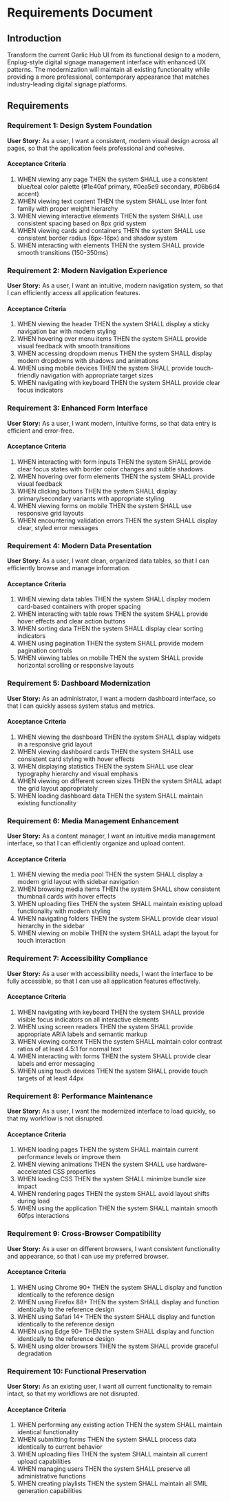 # Requirements Document

## Introduction

Transform the current Garlic Hub UI from its functional design to a modern, Enplug-style digital signage management interface with enhanced UX patterns. The modernization will maintain all existing functionality while providing a more professional, contemporary appearance that matches industry-leading digital signage platforms.

## Requirements

### Requirement 1: Design System Foundation

**User Story:** As a user, I want a consistent, modern visual design across all pages, so that the application feels professional and cohesive.

#### Acceptance Criteria

1. WHEN viewing any page THEN the system SHALL use a consistent blue/teal color palette (#1e40af primary, #0ea5e9 secondary, #06b6d4 accent)
2. WHEN viewing text content THEN the system SHALL use Inter font family with proper weight hierarchy
3. WHEN viewing interactive elements THEN the system SHALL use consistent spacing based on 8px grid system
4. WHEN viewing cards and containers THEN the system SHALL use consistent border radius (6px-16px) and shadow system
5. WHEN interacting with elements THEN the system SHALL provide smooth transitions (150-350ms)

### Requirement 2: Modern Navigation Experience

**User Story:** As a user, I want an intuitive, modern navigation system, so that I can efficiently access all application features.

#### Acceptance Criteria

1. WHEN viewing the header THEN the system SHALL display a sticky navigation bar with modern styling
2. WHEN hovering over menu items THEN the system SHALL provide visual feedback with smooth transitions
3. WHEN accessing dropdown menus THEN the system SHALL display modern dropdowns with shadows and animations
4. WHEN using mobile devices THEN the system SHALL provide touch-friendly navigation with appropriate target sizes
5. WHEN navigating with keyboard THEN the system SHALL provide clear focus indicators

### Requirement 3: Enhanced Form Interface

**User Story:** As a user, I want modern, intuitive forms, so that data entry is efficient and error-free.

#### Acceptance Criteria

1. WHEN interacting with form inputs THEN the system SHALL provide clear focus states with border color changes and subtle shadows
2. WHEN hovering over form elements THEN the system SHALL provide visual feedback
3. WHEN clicking buttons THEN the system SHALL display primary/secondary variants with appropriate styling
4. WHEN viewing forms on mobile THEN the system SHALL use responsive grid layouts
5. WHEN encountering validation errors THEN the system SHALL display clear, styled error messages

### Requirement 4: Modern Data Presentation

**User Story:** As a user, I want clean, organized data tables, so that I can efficiently browse and manage information.

#### Acceptance Criteria

1. WHEN viewing data tables THEN the system SHALL display modern card-based containers with proper spacing
2. WHEN interacting with table rows THEN the system SHALL provide hover effects and clear action buttons
3. WHEN sorting data THEN the system SHALL display clear sorting indicators
4. WHEN using pagination THEN the system SHALL provide modern pagination controls
5. WHEN viewing tables on mobile THEN the system SHALL provide horizontal scrolling or responsive layouts

### Requirement 5: Dashboard Modernization

**User Story:** As an administrator, I want a modern dashboard interface, so that I can quickly assess system status and metrics.

#### Acceptance Criteria

1. WHEN viewing the dashboard THEN the system SHALL display widgets in a responsive grid layout
2. WHEN viewing dashboard cards THEN the system SHALL use consistent card styling with hover effects
3. WHEN displaying statistics THEN the system SHALL use clear typography hierarchy and visual emphasis
4. WHEN viewing on different screen sizes THEN the system SHALL adapt the grid layout appropriately
5. WHEN loading dashboard data THEN the system SHALL maintain existing functionality

### Requirement 6: Media Management Enhancement

**User Story:** As a content manager, I want an intuitive media management interface, so that I can efficiently organize and upload content.

#### Acceptance Criteria

1. WHEN viewing the media pool THEN the system SHALL display a modern grid layout with sidebar navigation
2. WHEN browsing media items THEN the system SHALL show consistent thumbnail cards with hover effects
3. WHEN uploading files THEN the system SHALL maintain existing upload functionality with modern styling
4. WHEN navigating folders THEN the system SHALL provide clear visual hierarchy in the sidebar
5. WHEN viewing on mobile THEN the system SHALL adapt the layout for touch interaction

### Requirement 7: Accessibility Compliance

**User Story:** As a user with accessibility needs, I want the interface to be fully accessible, so that I can use all application features effectively.

#### Acceptance Criteria

1. WHEN navigating with keyboard THEN the system SHALL provide visible focus indicators on all interactive elements
2. WHEN using screen readers THEN the system SHALL provide appropriate ARIA labels and semantic markup
3. WHEN viewing content THEN the system SHALL maintain color contrast ratios of at least 4.5:1 for normal text
4. WHEN interacting with forms THEN the system SHALL provide clear labels and error messaging
5. WHEN using touch devices THEN the system SHALL provide touch targets of at least 44px

### Requirement 8: Performance Maintenance

**User Story:** As a user, I want the modernized interface to load quickly, so that my workflow is not disrupted.

#### Acceptance Criteria

1. WHEN loading pages THEN the system SHALL maintain current performance levels or improve them
2. WHEN viewing animations THEN the system SHALL use hardware-accelerated CSS properties
3. WHEN loading CSS THEN the system SHALL minimize bundle size impact
4. WHEN rendering pages THEN the system SHALL avoid layout shifts during load
5. WHEN using the application THEN the system SHALL maintain smooth 60fps interactions

### Requirement 9: Cross-Browser Compatibility

**User Story:** As a user on different browsers, I want consistent functionality and appearance, so that I can use my preferred browser.

#### Acceptance Criteria

1. WHEN using Chrome 90+ THEN the system SHALL display and function identically to the reference design
2. WHEN using Firefox 88+ THEN the system SHALL display and function identically to the reference design
3. WHEN using Safari 14+ THEN the system SHALL display and function identically to the reference design
4. WHEN using Edge 90+ THEN the system SHALL display and function identically to the reference design
5. WHEN using older browsers THEN the system SHALL provide graceful degradation

### Requirement 10: Functional Preservation

**User Story:** As an existing user, I want all current functionality to remain intact, so that my workflows are not disrupted.

#### Acceptance Criteria

1. WHEN performing any existing action THEN the system SHALL maintain identical functionality
2. WHEN submitting forms THEN the system SHALL process data identically to current behavior
3. WHEN uploading files THEN the system SHALL maintain all current upload capabilities
4. WHEN managing users THEN the system SHALL preserve all administrative functions
5. WHEN creating playlists THEN the system SHALL maintain all SMIL generation capabilities